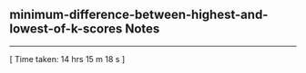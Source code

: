 <h2>minimum-difference-between-highest-and-lowest-of-k-scores Notes</h2><hr>[ Time taken: 14 hrs 15 m 18 s ]